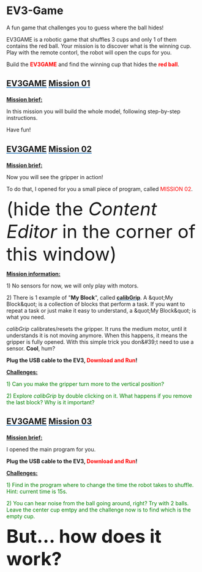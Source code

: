 # EV3-Game

A fun game that challenges you to guess where the ball hides!

EV3GAME is a robotic game that shuffles 3 cups and only 1 of them contains the red ball. Your mission is to discover what is the winning cup. Play with the remote contorl, the robot will open the cups for you.

<?xml version="1.0" encoding="utf-8"?><ActivityCopyPaste fontsize="12" fontfamily="Verdana" xmlns="http://www.ni.com/ActivityRichTextDocument.xsd"><p>Build the <font color="#FF0000"><b>EV3GAME</b></font> and find the winning cup that hides the <font color="#FF0000"><b>red ball</b></font>.</p></ActivityCopyPaste>


## <?xml version="1.0" encoding="utf-8"?><ActivityCopyPaste fontsize="16" fontfamily="Verdana" xmlns="http://www.ni.com/ActivityRichTextDocument.xsd"><p><b><font color="#337CBB"><u><a action="NavigateActivity-GoToNamedSlide:Home">EV3GAME</a></u></font> <font color="#337CBB"><u><a action="NavigateActivity-GoToNamedSlide:Mission 01">Mission 01</a></u></font></b></p></ActivityCopyPaste>

<?xml version="1.0" encoding="utf-8"?><ActivityCopyPaste fontsize="12" fontfamily="Verdana" xmlns="http://www.ni.com/ActivityRichTextDocument.xsd"><p><b><u>Mission brief:</u></b></p><p /><p>In this mission you will build the whole model, following step-by-step instructions.</p><p /><p>Have fun!</p></ActivityCopyPaste>


## <?xml version="1.0" encoding="utf-8"?><ActivityCopyPaste fontsize="16" fontfamily="Verdana" xmlns="http://www.ni.com/ActivityRichTextDocument.xsd"><p><b><font color="#337CBB"><u><a action="NavigateActivity-GoToNamedSlide:Home">EV3GAME</a></u></font> <font color="#337CBB"><u><a action="NavigateActivity-GoToNamedSlide:Mission 02">Mission 02</a></u></font></b></p></ActivityCopyPaste>

<?xml version="1.0" encoding="utf-8"?><ActivityCopyPaste fontsize="12" fontfamily="Verdana" xmlns="http://www.ni.com/ActivityRichTextDocument.xsd"><p><b><u>Mission brief:</u></b></p><p>Now you will see the gripper in action!</p><p>To do that, I opened for you a small piece of program, called <font color="#FF0000">MISSION 02</font>.</p><p /><p><font size="10">(hide the <i>Content Editor</i> in the corner of this window)</font></p></ActivityCopyPaste>

<?xml version="1.0" encoding="utf-8"?><ActivityCopyPaste fontsize="12" fontfamily="Verdana" xmlns="http://www.ni.com/ActivityRichTextDocument.xsd"><p><b><u>Mission information:</u></b></p><p>1) No sensors for now, we will only play with motors.</p><p /><p>2) There is 1 example of "<b>My Block</b>", called <font color="#337CBB"><b><u><a action="ShowPaletteItem:MyBlockPolyGroup_80169500-4BF0-48B5-A440-0E53A1BACD44_calibGrip.ev3p">calibGrip</a></u></b></font>. A &amp;quot;My Block&amp;quot; is a collection of blocks that perform a task. If you want to repeat a task or just make it easy to understand, a &amp;quot;My Block&amp;quot; is what you need.</p><p><i>calibGrip</i> calibrates/resets the gripper. It runs the medium motor, until it understands it is not moving anymore. When this happens, it means the gripper is fully opened. With this simple trick you don&amp;#39;t need to use a sensor. <b>Cool</b>, hum?</p><p /><p><b>Plug the USB cable to the EV3, <font color="#FF0000">Download and Run</font>!</b></p><p /><p><b><u>Challenges:</u></b></p><p><font color="#008000">1) Can you make the gripper turn more to the vertical position?</font></p><p /><p><font color="#008000">2) Explore <i>calibGrip</i> by double clicking on it. What happens if you remove the last block? Why is it important?</font></p></ActivityCopyPaste>


## <?xml version="1.0" encoding="utf-8"?><ActivityCopyPaste fontsize="16" fontfamily="Verdana" xmlns="http://www.ni.com/ActivityRichTextDocument.xsd"><p><b><font color="#337CBB"><u><a action="NavigateActivity-GoToNamedSlide:Home">EV3GAME</a></u></font> <font color="#337CBB"><u><a action="NavigateActivity-GoToNamedSlide:Mission 03">Mission 03</a></u></font></b></p></ActivityCopyPaste>

<?xml version="1.0" encoding="utf-8"?><ActivityCopyPaste fontsize="12" fontfamily="Verdana" xmlns="http://www.ni.com/ActivityRichTextDocument.xsd"><p><b><u>Mission brief:</u></b></p><p>I opened the main program for you.</p><p /><p><b>Plug the USB cable to the EV3, <font color="#FF0000">Download and Run</font>!</b></p><p /><p><b><u>Challenges:</u></b></p><p><font color="#008000">1) Find in the program where to change the time the robot takes to shuffle. Hint: current time is 15s.</font></p><p /><p><font color="#008000">2) You can hear noise from the ball going around, right? Try with 2 balls. Leave the center cup emtpy and the challenge now is to find which is the empty cup.</font></p><p /><p /><p><font size="16"><b>But... how does it work?</b></font></p></ActivityCopyPaste>
